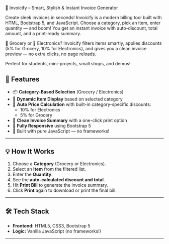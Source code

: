 🧾 Invoicify – Smart, Stylish & Instant Invoice Generator

Create sleek invoices in seconds! Invoicify is a modern billing tool built with HTML, Bootstrap 5, and JavaScript. Choose a category, pick an item, enter quantity — and boom! You get an instant invoice with auto-discount, total amount, and a print-ready summary.

🛒 Grocery or 🔌 Electronics? Invoicify filters items smartly, applies discounts (5% for Grocery, 10% for Electronics), and gives you a clean invoice preview — no extra clicks, no page reloads.

Perfect for students, mini-projects, small shops, and demos!

## 🚀 Features

- 📦 **Category-Based Selection** (Grocery / Electronics)
- 🎯 **Dynamic Item Display** based on selected category
- 🧮 **Auto Price Calculation** with built-in category-specific discounts:
  - 10% for Electronics
  - 5% for Grocery
- 🧾 **Clean Invoice Summary** with a one-click print option
- 📱 **Fully Responsive** using Bootstrap 5
- 🧠 Built with pure JavaScript — no frameworks!
---

## 💡 How It Works

1. Choose a **Category** (Grocery or Electronics).
2. Select an **Item** from the filtered list.
3. Enter the **Quantity**.
4. See the **auto-calculated discount and total**.
5. Hit **Print Bill** to generate the invoice summary.
6. Click **Print** again to download or print the final bill.

---

## 🛠️ Tech Stack

- **Frontend:** HTML5, CSS3, Bootstrap 5
- **Logic:** Vanilla JavaScript (no frameworks!)

---
